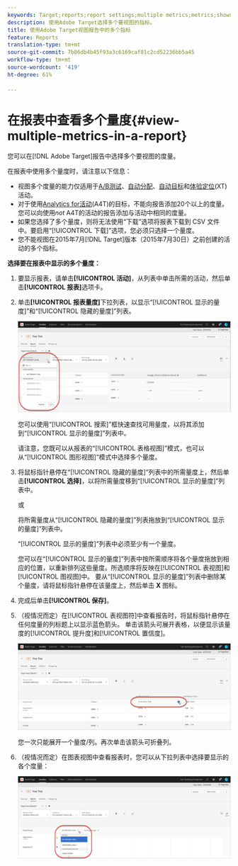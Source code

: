 ```yaml
---
keywords: Target;reports;report settings;multiple metrics;metrics;shown metrics;hidden metrics
description: 使用Adobe Target选择多个要视图的指标。
title: 使用Adobe Target视图报告中的多个指标
feature: Reports
translation-type: tm+mt
source-git-commit: 7b86db4b45f93a3c6169caf81c2cd52236bb5a45
workflow-type: tm+mt
source-wordcount: '419'
ht-degree: 61%

---
```



# 在报表中查看多个量度{#view-multiple-metrics-in-a-report}

您可以在[!DNL Adobe Target]报告中选择多个要视图的度量。

在报表中使用多个量度时，请注意以下信息：

* 视图多个度量的能力仅适用于[A/B测试](/help/c-activities/t-test-ab/test-ab.md)、[自动分配](/help/c-activities/automated-traffic-allocation/automated-traffic-allocation.md)、[自动目标](/help/c-activities/auto-target/auto-target-to-optimize.md)和[体验定位](/help/c-activities/t-experience-target/experience-target.md)(XT)活动。
* 对于使用[Analytics for活动](/help/c-integrating-target-with-mac/a4t/a4t.md)(A4T)的目标，不能向报告添加20个以上的度量。 您可以向使用&#x200B;*not* A4T的活动的报告添加与活动中相同的度量。
* 如果您选择了多个量度，则将无法使用“[](/help/c-reports/downloading-data-in-csv-file.md)下载”选项将报表下载到 CSV 文件中。要启用“[!UICONTROL 下载]”选项，您必须只选择一个量度。
* 您不能视图在2015年7月[!DNL Target]版本（2015年7月30日）之前创建的活动的多个指标。

**选择要在报表中显示的多个量度：**

1. 要显示报表，请单击&#x200B;**[!UICONTROL 活动]**，从列表中单击所需的活动，然后单击&#x200B;**[!UICONTROL 报表]**&#x200B;选项卡。
1. 单击&#x200B;**[!UICONTROL 报表量度]**&#x200B;下拉列表，以显示“[!UICONTROL 显示的量度]”和“[!UICONTROL 隐藏的量度]”列表。

   ![](assets/multiple_metrics.png)

   您可以使用“[!UICONTROL 搜索]”框快速查找可用量度，以将其添加到“[!UICONTROL 显示的量度]”列表中。

   请注意，您既可以从报表的“[!UICONTROL 表格视图]”模式，也可以从“[!UICONTROL 图形视图]”模式中选择多个量度。

1. 将鼠标指针悬停在“[!UICONTROL 隐藏的量度]”列表中的所需量度上，然后单击&#x200B;**[!UICONTROL 选择]**，以将所需量度移到“[!UICONTROL 显示的量度]”列表中。

   或

   将所需量度从“[!UICONTROL 隐藏的量度]”列表拖放到“[!UICONTROL 显示的量度]”列表中。

   “[!UICONTROL 显示的量度]”列表中必须至少有一个量度。

   您可以在“[!UICONTROL 显示的量度]”列表中按所需顺序将各个量度拖放到相应的位置，以重新排列这些量度。所选顺序将反映在[!UICONTROL 表视图]和[!UICONTROL 图视图]中。 要从“[!UICONTROL 显示的量度]”列表中删除某个量度，请将鼠标指针悬停在该量度上，然后单击 **X** 图标。

1. 完成后单击&#x200B;**[!UICONTROL 保存]**。
1. （视情况而定）在[!UICONTROL 表视图符]中查看报告时，将鼠标指针悬停在任何度量的列标题上以显示蓝色箭头。 单击该箭头可展开表格，以便显示该量度的[!UICONTROL 提升度]和[!UICONTROL 置信度]。

   ![](assets/multiple_metrics_table.png)

   您一次只能展开一个量度/列。再次单击该箭头可折叠列。

1. （视情况而定）在图表视图中查看报表时，您可以从下拉列表中选择要显示的各个度量：

   ![](assets/multiple_metrics_graph.png)

